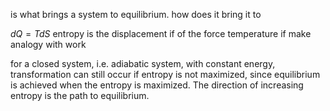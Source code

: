 is what brings a system to equilibrium. how does it bring it to 


$dQ=TdS$ entropy is the displacement if of the force temperature if make analogy with work

for a closed system, i.e. adiabatic system, with constant energy, transformation can still occur if entropy is not maximized, since equilibrium is achieved when the entropy is maximized. The direction of increasing entropy is the path to equilibrium.